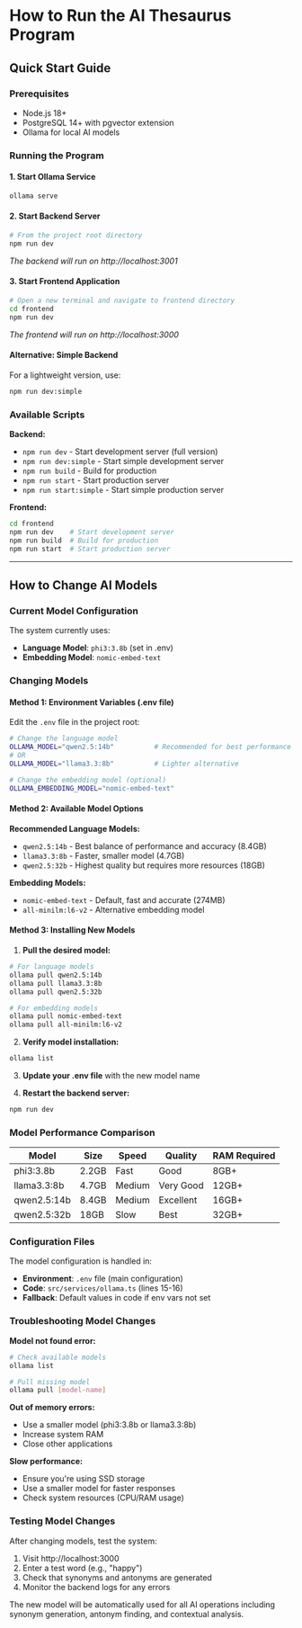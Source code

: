 # How to Run the AI Thesaurus Program

## Quick Start Guide

### Prerequisites
- Node.js 18+
- PostgreSQL 14+ with pgvector extension
- Ollama for local AI models

### Running the Program

#### 1. Start Ollama Service
```bash
ollama serve
```

#### 2. Start Backend Server
```bash
# From the project root directory
npm run dev
```
*The backend will run on http://localhost:3001*

#### 3. Start Frontend Application
```bash
# Open a new terminal and navigate to frontend directory
cd frontend
npm run dev
```
*The frontend will run on http://localhost:3000*

#### Alternative: Simple Backend
For a lightweight version, use:
```bash
npm run dev:simple
```

### Available Scripts

**Backend:**
- `npm run dev` - Start development server (full version)
- `npm run dev:simple` - Start simple development server
- `npm run build` - Build for production
- `npm run start` - Start production server
- `npm run start:simple` - Start simple production server

**Frontend:**
```bash
cd frontend
npm run dev    # Start development server
npm run build  # Build for production
npm run start  # Start production server
```

---

## How to Change AI Models

### Current Model Configuration
The system currently uses:
- **Language Model**: `phi3:3.8b` (set in .env)
- **Embedding Model**: `nomic-embed-text`

### Changing Models

#### Method 1: Environment Variables (.env file)
Edit the `.env` file in the project root:

```bash
# Change the language model
OLLAMA_MODEL="qwen2.5:14b"          # Recommended for best performance
# OR
OLLAMA_MODEL="llama3.3:8b"          # Lighter alternative

# Change the embedding model (optional)
OLLAMA_EMBEDDING_MODEL="nomic-embed-text"
```

#### Method 2: Available Model Options

**Recommended Language Models:**
- `qwen2.5:14b` - Best balance of performance and accuracy (8.4GB)
- `llama3.3:8b` - Faster, smaller model (4.7GB)
- `qwen2.5:32b` - Highest quality but requires more resources (18GB)

**Embedding Models:**
- `nomic-embed-text` - Default, fast and accurate (274MB)
- `all-minilm:l6-v2` - Alternative embedding model

#### Method 3: Installing New Models

1. **Pull the desired model:**
```bash
# For language models
ollama pull qwen2.5:14b
ollama pull llama3.3:8b
ollama pull qwen2.5:32b

# For embedding models
ollama pull nomic-embed-text
ollama pull all-minilm:l6-v2
```

2. **Verify model installation:**
```bash
ollama list
```

3. **Update your .env file** with the new model name

4. **Restart the backend server:**
```bash
npm run dev
```

### Model Performance Comparison

| Model | Size | Speed | Quality | RAM Required |
|-------|------|-------|---------|--------------|
| phi3:3.8b | 2.2GB | Fast | Good | 8GB+ |
| llama3.3:8b | 4.7GB | Medium | Very Good | 12GB+ |
| qwen2.5:14b | 8.4GB | Medium | Excellent | 16GB+ |
| qwen2.5:32b | 18GB | Slow | Best | 32GB+ |

### Configuration Files

The model configuration is handled in:
- **Environment**: `.env` file (main configuration)
- **Code**: `src/services/ollama.ts` (lines 15-16)
- **Fallback**: Default values in code if env vars not set

### Troubleshooting Model Changes

**Model not found error:**
```bash
# Check available models
ollama list

# Pull missing model
ollama pull [model-name]
```

**Out of memory errors:**
- Use a smaller model (phi3:3.8b or llama3.3:8b)
- Increase system RAM
- Close other applications

**Slow performance:**
- Ensure you're using SSD storage
- Use a smaller model for faster responses
- Check system resources (CPU/RAM usage)

### Testing Model Changes

After changing models, test the system:
1. Visit http://localhost:3000
2. Enter a test word (e.g., "happy")
3. Check that synonyms and antonyms are generated
4. Monitor the backend logs for any errors

The new model will be automatically used for all AI operations including synonym generation, antonym finding, and contextual analysis.